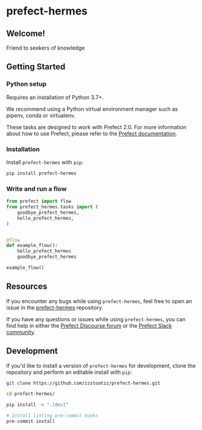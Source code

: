 # prefect-hermes

## Welcome!

Friend to seekers of knowledge

## Getting Started

### Python setup

Requires an installation of Python 3.7+.

We recommend using a Python virtual environment manager such as pipenv, conda or virtualenv.

These tasks are designed to work with Prefect 2.0. For more information about how to use Prefect, please refer to the [Prefect documentation](https://orion-docs.prefect.io/).

### Installation

Install `prefect-hermes` with `pip`:

```bash
pip install prefect-hermes
```

### Write and run a flow

```python
from prefect import flow
from prefect_hermes.tasks import (
    goodbye_prefect_hermes,
    hello_prefect_hermes,
)


@flow
def example_flow():
    hello_prefect_hermes
    goodbye_prefect_hermes

example_flow()
```

## Resources

If you encounter any bugs while using `prefect-hermes`, feel free to open an issue in the [prefect-hermes](https://github.com/zzstoatzz/prefect-hermes) repository.

If you have any questions or issues while using `prefect-hermes`, you can find help in either the [Prefect Discourse forum](https://discourse.prefect.io/) or the [Prefect Slack community](https://prefect.io/slack).

## Development

If you'd like to install a version of `prefect-hermes` for development, clone the repository and perform an editable install with `pip`:

```bash
git clone https://github.com/zzstoatzz/prefect-hermes.git

cd prefect-hermes/

pip install -e ".[dev]"

# Install linting pre-commit hooks
pre-commit install
```
